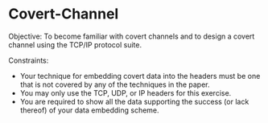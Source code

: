 # Covert-Channel

Objective: To become familiar with covert channels and to design a covert channel using the TCP/IP protocol suite.

Constraints:
- Your technique for embedding covert data into the headers must be one that is not covered
by any of the techniques in the paper.
- You may only use the TCP, UDP, or IP headers for this exercise.
- You are required to show all the data supporting the success (or lack thereof) of your data embedding scheme.
